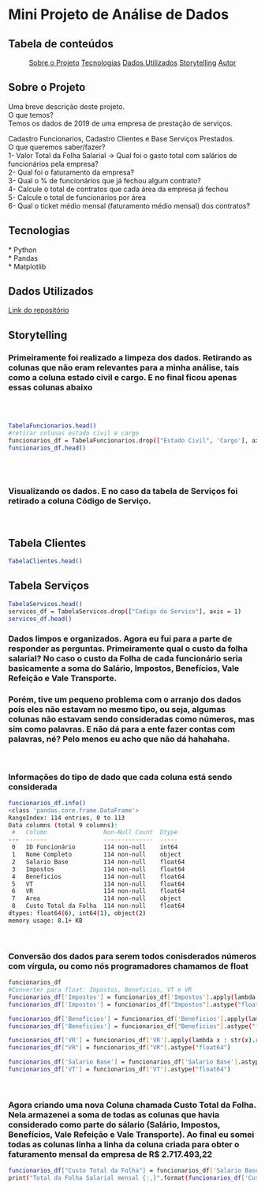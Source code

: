 # Mini Projeto de Análise de Dados 
<h2> Tabela de conteúdos</h2>
<p align = 'center'> 
    <a href = "#sobre-o-projeto">Sobre o Projeto</a>
    <a href = "#tecnologias">Tecnologias</a>
    <a href = "#dados-utilizados">Dados Utilizados</a>
    <a href = "#storytelling">Storytelling</a>
    <a href = "#autor">Autor</a>
</p> 

## Sobre o Projeto
<p> Uma breve descrição deste projeto.<br>
O que temos?<br>
Temos os dados de 2019 de uma empresa de prestação de serviços.

Cadastro Funcionarios, Cadastro Clientes e Base Serviços Prestados.<br>
O que queremos saber/fazer?<br>
1- Valor Total da Folha Salarial -> Qual foi o gasto total com salários de funcionários pela empresa?<br>
2- Qual foi o faturamento da empresa?<br>
3- Qual o % de funcionários que já fechou algum contrato?<br>
4- Calcule o total de contratos que cada área da empresa já fechou<br>
5- Calcule o total de funcionários por área <br>
6- Qual o ticket médio mensal (faturamento médio mensal) dos contratos?

</p> 

## Tecnologias
<p>
* Python<br>
* Pandas<br>
* Matplotlib<br>
</p>

## Dados Utilizados
<p align ="left">
    <a href = "https://github.com/AbelRapha/DataProjects/tree/main/Projetos%20em%20Python/Projeto%20de%20An%C3%A1lise%20de%20Dados"> Link do repositório</a>

## Storytelling
<h3>Primeiramente foi realizado a limpeza dos dados. Retirando as colunas que não eram relevantes para a minha análise, tais como a coluna estado civil e cargo. E no final ficou apenas essas colunas abaixo</h3><br>

``` bash

TabelaFuncionarios.head()
#retirar colunas estado civil e cargo
funcionarios_df = TabelaFuncionarios.drop(["Estado Civil", 'Cargo'], axis = 1)
funcionarios_df.head()

``` 

<h2>    
    
</h2><br>
<h3>
Visualizando os dados. E no caso da tabela de Serviços foi retirado a coluna Código de Serviço.
</h3><br>
<h2> Tabela Clientes</h2>

``` bash
TabelaClientes.head()
```
<h2>
    Tabela Serviços
</h2>

``` bash
TabelaServicos.head()
servicos_df = TabelaServicos.drop(["Codigo do Servico"], axis = 1)
servicos_df.head()
```
<h3> Dados limpos e organizados. Agora eu fui para a parte de responder as perguntas. Primeiramente qual o custo da folha salarial? No caso o custo da Folha de cada funcionário seria basicamente a soma do Salário, Impostos, Benefícios, Vale Refeição e Vale Transporte.</h3>
<p>
    <h3> Porém, tive um pequeno problema com o arranjo dos dados pois eles não estavam no mesmo tipo, ou seja, algumas colunas não estavam sendo consideradas como números, mas sim como palavras. E não dá para a ente fazer contas com palavras, né? Pelo menos eu acho que não dá hahahaha.
    </h3>
</p> <br>
<h3> Informações do tipo de dado que cada coluna está sendo considerada</h3>

``` bash
funcionarios_df.info()
<class 'pandas.core.frame.DataFrame'>
RangeIndex: 114 entries, 0 to 113
Data columns (total 9 columns):
 #   Column                Non-Null Count  Dtype  
---  ------                --------------  -----  
 0   ID Funcionário        114 non-null    int64  
 1   Nome Completo         114 non-null    object 
 2   Salario Base          114 non-null    float64
 3   Impostos              114 non-null    float64
 4   Beneficios            114 non-null    float64
 5   VT                    114 non-null    float64
 6   VR                    114 non-null    float64
 7   Area                  114 non-null    object 
 8   Custo Total da Folha  114 non-null    float64
dtypes: float64(6), int64(1), object(2)
memory usage: 8.1+ KB
```
<br>
<h3>Conversão dos dados para serem todos conisderados números com vírgula, ou como nós programadores chamamos de float</h3>

``` bash
funcionarios_df
#Converter para float: Impostos, Beneficios, VT e VR
funcionarios_df['Impostos'] = funcionarios_df['Impostos'].apply(lambda x : str(x).replace(",","."))
funcionarios_df['Impostos'] = funcionarios_df["Impostos"].astype("float64")

funcionarios_df['Beneficios'] = funcionarios_df['Beneficios'].apply(lambda x : str(x).replace(",","."))
funcionarios_df['Beneficios'] = funcionarios_df["Beneficios"].astype("float64")

funcionarios_df['VR'] = funcionarios_df['VR'].apply(lambda x : str(x).replace(",","."))
funcionarios_df["VR"] = funcionarios_df["VR"].astype("float64")

funcionarios_df['Salario Base'] = funcionarios_df['Salario Base'].astype("float64")
funcionarios_df['VT'] = funcionarios_df['VT'].astype("float64")
```
<br>
<h3> Agora criando uma nova Coluna chamada Custo Total da Folha. Nela armazenei a soma de todas as colunas que havia considerado como parte do sálario (Salário, Impostos, Benefícios, Vale Refeição e Vale Transporte). Ao final eu somei todas as colunas linha a linha da coluna criada para obter o faturamento mensal da empresa de R$ 2.717.493,22 </h3>

``` bash
funcionarios_df["Custo Total da Folha"] = funcionarios_df['Salario Base']+funcionarios_df['VR']+funcionarios_df['VT']+funcionarios_df['Beneficios']+funcionarios_df['Impostos']
print("Total da Folha Salarial mensal {:,}".format(funcionarios_df['Custo Total da Folha'].sum()))

```
